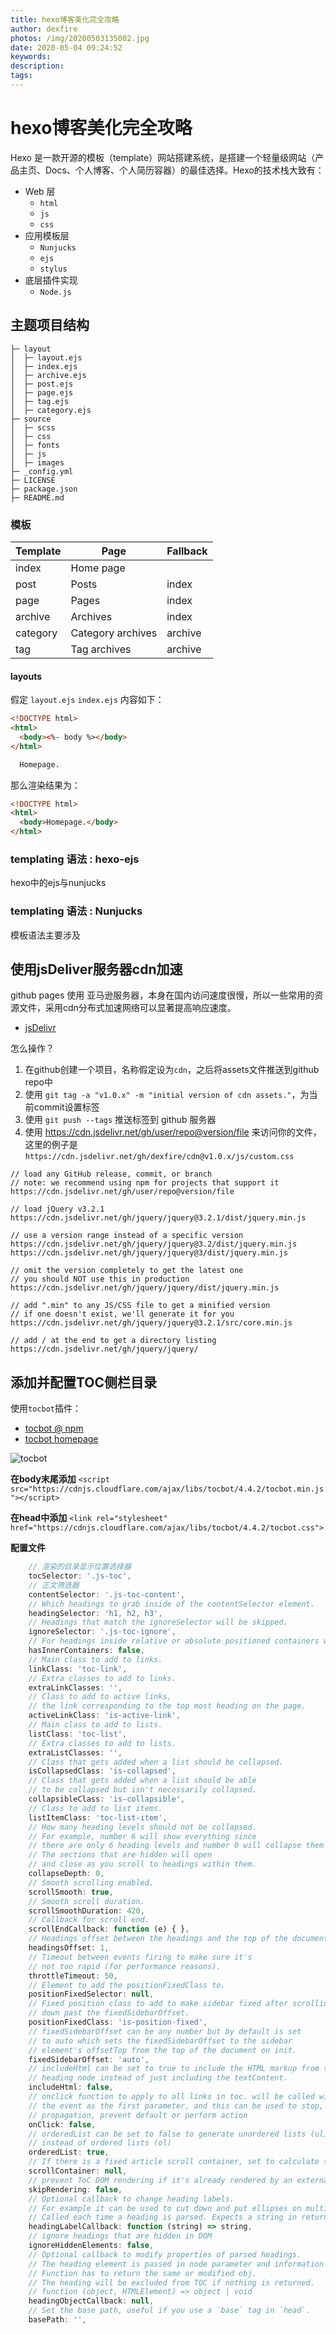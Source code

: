 ```yaml
---
title: hexo博客美化完全攻略
author: dexfire
photos: /img/20200503135002.jpg
date: 2020-05-04 09:24:52
keywords:
description:
tags:
---
```


# hexo博客美化完全攻略

Hexo 是一款开源的模板（template）网站搭建系统，是搭建一个轻量级网站（产品主页、Docs、个人博客、个人简历容器）的最佳选择。Hexo的技术栈大致有：
- Web 层
  - `html`
  - `js`
  - `css`
- 应用模板层
  - `Nunjucks`
  - `ejs`
  - `stylus`
- 底层插件实现
  - `Node.js`

## 主题项目结构

```
├─ layout
│  ├─ layout.ejs
│  ├─ index.ejs
│  ├─ archive.ejs
│  ├─ post.ejs
│  ├─ page.ejs
│  ├─ tag.ejs
│  ├─ category.ejs
├─ source
│  ├─ scss
│  ├─ css
│  ├─ fonts
│  ├─ js
│  ├─ images
├─ _config.yml
├─ LICENSE
├─ package.json
├─ README.md
```

### 模板

| Template | Page              | Fallback |
| -------- | ----------------- | -------- |
| index    | Home page         |          |
| post     | Posts             | index    |
| page     | Pages             | index    |
| archive  | Archives          | index    |
| category | Category archives | archive  |
| tag      | Tag archives      | archive  |

#### layouts

假定 `layout.ejs` `index.ejs` 内容如下：

```html
<!DOCTYPE html>
<html>
  <body><%- body %></body>
</html>
```

```html
  Homepage.
```

那么渲染结果为：  
```html
<!DOCTYPE html>
<html>
  <body>Homepage.</body>
</html>
```

### templating 语法 : hexo-ejs

hexo中的ejs与nunjucks

### templating 语法 : Nunjucks

模板语法主要涉及

## 使用jsDeliver服务器cdn加速
github pages 使用 亚马逊服务器，本身在国内访问速度很慢，所以一些常用的资源文件，采用cdn分布式加速网络可以显著提高响应速度。

- [jsDelivr](https://www.jsdelivr.com/)

怎么操作？
1. 在github创建一个项目，名称假定设为`cdn`，之后将assets文件推送到github repo中
2. 使用 `git tag -a "v1.0.x" -m "initial version of cdn assets."`，为当前commit设置标签
3. 使用 `git push --tags` 推送标签到 github 服务器
4. 使用 https://cdn.jsdelivr.net/gh/user/repo@version/file 来访问你的文件，这里的例子是
`https://cdn.jsdelivr.net/gh/dexfire/cdn@v1.0.x/js/custom.css`

```
// load any GitHub release, commit, or branch
// note: we recommend using npm for projects that support it
https://cdn.jsdelivr.net/gh/user/repo@version/file

// load jQuery v3.2.1
https://cdn.jsdelivr.net/gh/jquery/jquery@3.2.1/dist/jquery.min.js

// use a version range instead of a specific version
https://cdn.jsdelivr.net/gh/jquery/jquery@3.2/dist/jquery.min.js
https://cdn.jsdelivr.net/gh/jquery/jquery@3/dist/jquery.min.js

// omit the version completely to get the latest one
// you should NOT use this in production
https://cdn.jsdelivr.net/gh/jquery/jquery/dist/jquery.min.js

// add ".min" to any JS/CSS file to get a minified version
// if one doesn't exist, we'll generate it for you
https://cdn.jsdelivr.net/gh/jquery/jquery@3.2.1/src/core.min.js

// add / at the end to get a directory listing
https://cdn.jsdelivr.net/gh/jquery/jquery/
```

## 添加并配置TOC侧栏目录
使用`tocbot`插件：
- [tocbot @ npm](https://www.npmjs.com/package/tocbot)
- [tocbot homepage](http://tscanlin.github.io/tocbot/)

![tocbot](/images/QQ截图20200504093916.png)

**在body末尾添加**
`<script src="https://cdnjs.cloudflare.com/ajax/libs/tocbot/4.4.2/tocbot.min.js"></script>`

**在head中添加**
`<link rel="stylesheet" href="https://cdnjs.cloudflare.com/ajax/libs/tocbot/4.4.2/tocbot.css">`

**配置文件**
```js
    // 渲染的目录显示位置选择器
    tocSelector: '.js-toc',
    // 正文筛选器
    contentSelector: '.js-toc-content',
    // Which headings to grab inside of the contentSelector element.
    headingSelector: 'h1, h2, h3',
    // Headings that match the ignoreSelector will be skipped.
    ignoreSelector: '.js-toc-ignore',
    // For headings inside relative or absolute positioned containers within content.
    hasInnerContainers: false,
    // Main class to add to links.
    linkClass: 'toc-link',
    // Extra classes to add to links.
    extraLinkClasses: '',
    // Class to add to active links,
    // the link corresponding to the top most heading on the page.
    activeLinkClass: 'is-active-link',
    // Main class to add to lists.
    listClass: 'toc-list',
    // Extra classes to add to lists.
    extraListClasses: '',
    // Class that gets added when a list should be collapsed.
    isCollapsedClass: 'is-collapsed',
    // Class that gets added when a list should be able
    // to be collapsed but isn't necessarily collapsed.
    collapsibleClass: 'is-collapsible',
    // Class to add to list items.
    listItemClass: 'toc-list-item',
    // How many heading levels should not be collapsed.
    // For example, number 6 will show everything since
    // there are only 6 heading levels and number 0 will collapse them all.
    // The sections that are hidden will open
    // and close as you scroll to headings within them.
    collapseDepth: 0,
    // Smooth scrolling enabled.
    scrollSmooth: true,
    // Smooth scroll duration.
    scrollSmoothDuration: 420,
    // Callback for scroll end.
    scrollEndCallback: function (e) { },
    // Headings offset between the headings and the top of the document (this is meant for minor adjustments).
    headingsOffset: 1,
    // Timeout between events firing to make sure it's
    // not too rapid (for performance reasons).
    throttleTimeout: 50,
    // Element to add the positionFixedClass to.
    positionFixedSelector: null,
    // Fixed position class to add to make sidebar fixed after scrolling
    // down past the fixedSidebarOffset.
    positionFixedClass: 'is-position-fixed',
    // fixedSidebarOffset can be any number but by default is set
    // to auto which sets the fixedSidebarOffset to the sidebar
    // element's offsetTop from the top of the document on init.
    fixedSidebarOffset: 'auto',
    // includeHtml can be set to true to include the HTML markup from the
    // heading node instead of just including the textContent.
    includeHtml: false,
    // onclick function to apply to all links in toc. will be called with
    // the event as the first parameter, and this can be used to stop,
    // propagation, prevent default or perform action
    onClick: false,
    // orderedList can be set to false to generate unordered lists (ul)
    // instead of ordered lists (ol)
    orderedList: true,
    // If there is a fixed article scroll container, set to calculate titles' offset
    scrollContainer: null,
    // prevent ToC DOM rendering if it's already rendered by an external system
    skipRendering: false,
    // Optional callback to change heading labels.
    // For example it can be used to cut down and put ellipses on multiline headings you deem too long.
    // Called each time a heading is parsed. Expects a string in return, the modified label to display.
    headingLabelCallback: function (string) => string,
    // ignore headings that are hidden in DOM
    ignoreHiddenElements: false,
    // Optional callback to modify properties of parsed headings.
    // The heading element is passed in node parameter and information parsed by default parser is provided in obj parameter.
    // Function has to return the same or modified obj.
    // The heading will be excluded from TOC if nothing is returned.
    // function (object, HTMLElement) => object | void
    headingObjectCallback: null,
    // Set the base path, useful if you use a `base` tag in `head`.
    basePath: '',
```
